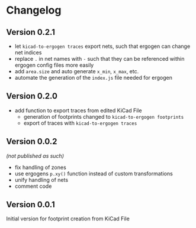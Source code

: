 # Changelog

## Version 0.2.1

- let `kicad-to-ergogen traces` export nets, such that ergogen can change net indices
- replace `.` in net names with `-` such that they can be referenced within ergogen config files more easily
- add `area.size` and auto generate `x_min`, `x_max`, etc.
- automate the generation of the `index.js` file needed for ergogen

## Version 0.2.0

- add function to export traces from edited KiCad File
  - generation of footprints changed to `kicad-to-ergogen footprints`
  - export of traces with `kicad-to-ergogen traces`

## Version 0.0.2

_(not published as such)_

- fix handling of zones
- use ergogens `p.xy()` function instead of custom transformations
- unify handling of nets
- comment code

## Version 0.0.1

Initial version for footprint creation from KiCad File
